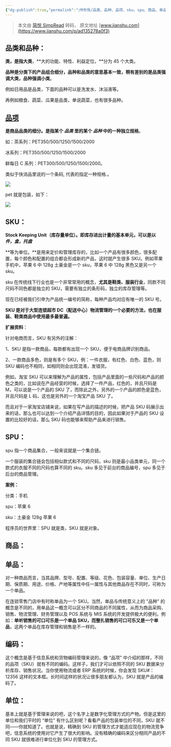 ```yaml
---
{"dg-publish":true,"permalink":"/M市场/品类、品种、品项、sku、spu、商品、单品、编码、单位 区别/","created":"2023-12-03T23:08:50.417+08:00","updated":"2024-03-09T18:08:56.729+08:00"}
---
```


> 本文由 [简悦 SimpRead](http://ksria.com/simpread/) 转码， 原文地址 [www.jianshu.com](https://www.jianshu.com/p/ad135278a0f3)

**品类和品种：**
----------

**类，是指大类**，**大的功能、特性、利益定位，**分为 45 个大类。

**品种是分类下的产品组合细分，**品种和品类的意思基本一致，稍有差别的是**品类强调大类，品种强调小类**。

例如日用品是品类，下面的品种可以是洗发水、沐浴液等。

再例如粮食、蔬菜、瓜果是品类，单说蔬菜，也有很多品种。

**[品项](https://www.jianshu.com/p/0e3d8b798085)**
------------------------------------------------

**是商品品类的细分。是指某个 _品类_ 里的某个 _品种_ 中的一种独立规格**。

如：茶系列：PET350/500/1250/1500/2000

冰系列：PET350/500/1250/1500/2000

鲜每日 C 系列：PET300/500/1250/1500/2000。

类似于快消品里说的一个条码, 代表的指定一种规格.。

![](http://upload-images.jianshu.io/upload_images/20583692-ddc55c932426c726.png)

pet 就是包装，如下：

![](http://upload-images.jianshu.io/upload_images/20583692-03b81b64334f0a2a.png)

SKU：
----

**Stock Keeping Unit（库存量单位）。即库存进出计量的基本单元，可以是以 _件，盒，托盘_**

**等为单位。**是用来定价和管理库存的，比如一个产品有很多颜色，很多配置，每个颜色和配置的组合都会形成新的产品，这时就产生很多 SKU。例如苹果手机中，苹果 6 中 128g 土豪金是一个 sku，苹果 6 中 128g 黑色又是另一个 sku。

sku 在传统线下行业也是一个非常常用的概念，**尤其是鞋类、服装行业**，同款不同尺码不同色都是独立的 SKU，需要有独立的条形码，独立的库存管理等。

现在已经被我们引申为产品统一编号的简称，每种产品均对应有唯一的 SKU 号。

**SKU 是对于大型连锁超市 DC（配送中心）物流管理的一个必要的方法，也在服装、鞋类商品中使用最多最普遍。**

**扩展资料**：

针对电商而言，SKU 有另外的注解：

1、SKU 是指一款商品，每款都有出现一个 SKU，便于电商品牌识别商品。

2、一款商品多色，则是有多个 SKU，例：一件衣服，有红色、白色、蓝色，则 SKU 编码也不相同，如相同则会出现混淆，发错货。

例如，淘宝 SKU 可以来理解为产品的属性，包括产品里面的一些尺码和产品的颜色之类的，比如说在产品经营的时候，选择了一件产品，红色的，并且尺码是 M，可以说是一个产品的 SKU 了，而除此之外，另外的一个产品的颜色是蓝色，并且尺码是 L 码，这也是另外的一个淘宝产品 SKU 了。

而且对于一家淘宝店铺来说，如果在写产品的描述的时候，把产品 SKU 码展示出来的话，那么也可以达到一个介绍产品详情的目的，因此如果对于产品的 SKU 设置的比较好的话，那么 SKU 码也能够来帮助产品来进行销售。

SPU：
----

spu 指一个商品集合，一般来说就是一个集合链。

一个服装的集合链会包括相似款式和不同的尺码，sku 则是最小品类单元，同一个款式的衣服不同的尺码也算不同的 sku。sku 多见于前台的商品编号，spu 多见于后台的商品管理。

**案例：**

分类：手机

spu：苹果 6

sku：土豪金 128g 苹果 6

程序员的世界里：SPU 就是类，SKU 就是对象。

商品：
---

单品：
---

对一种商品而言，当其品牌、型号、配置、等级、花色、包装容量、单位、生产日期、保质期、用途、价格、产地等属性中任一属性与其他商品存在不同时，可称为一个单品。

在连锁零售门店中有时称单品为一个 SKU。当然，单品与传统意义上的 "品种" 的概念是不同的，用单品这一概念可以区分不同商品的不同属性，从而为商品采购、销售、物流管理、财务管理以及 POS 系统与 MIS 系统的开发提供极大的便利。例如：**单听销售的可口可乐是一个单品 SKU，而整扎销售的可口可乐又是一个单品**，这两个单品在库存管理和销售是不一样的。

编码：
---

这个概念是基于信息系统和货物编码管理来说的，像 “品项” 中介绍的那样，不同的品项（SKU）就有不同的编码。这样子，我们才可以依照不同的 SKU 数据来分析库存、销售状况。当你使用物流或者 ERP 系统的时候，你会发现 SKU#：12356 这样的文本框。长时间这样的状况让很多朋友都认为，SKU 就是产品的编码了。

单位：
---

基本上就是基于管理来说的吧，这个名字上是数字化管理方式的产物。但是这里的单位和我们平时的 “单位” 有什么区别呢？看看产品的包装单位的不同，SKU 就不同——你就知道了。也就是说，精确到 SKU 的管理方式才能适应现在的物流竞争吧，信息系统的使用对它产生了很大的影响。没有精确的编码来区分相同产品的不同 SKU 就很难进行单位化到 SKU 的管理方式。